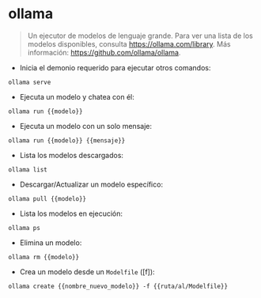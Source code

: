 # ollama

> Un ejecutor de modelos de lenguaje grande.
> Para ver una lista de los modelos disponibles, consulta <https://ollama.com/library>.
> Más información: <https://github.com/ollama/ollama>.

- Inicia el demonio requerido para ejecutar otros comandos:

`ollama serve`

- Ejecuta un modelo y chatea con él:

`ollama run {{modelo}}`

- Ejecuta un modelo con un solo mensaje:

`ollama run {{modelo}} {{mensaje}}`

- Lista los modelos descargados:

`ollama list`

- Descargar/Actualizar un modelo específico:

`ollama pull {{modelo}}`

- Lista los modelos en ejecución:

`ollama ps`

- Elimina un modelo:

`ollama rm {{modelo}}`

- Crea un modelo desde un `Modelfile` ([f]):

`ollama create {{nombre_nuevo_modelo}} -f {{ruta/al/Modelfile}}`
